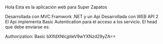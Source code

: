 Hola
Esta es la aplicación web para Super Zapatos

Desarrollada con MVC Framwork .NET y un Api Desarrollada con WEB API 2
El Api implementa Basic Autentication para el acceso a los servicio. 
El head que debe enviarse es:

Authorization: Basic bXlfdXNlcjpteV9wYXNzd29yZA==
